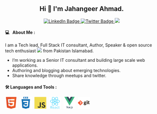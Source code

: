 <div id="header" align="center">
  <h2> Hi 👋 I'm Jahangeer Ahmad.</h2>
  <div id="badges">
    <a href="https://www.linkedin.com/in/jahangeer-ahmad-9892b7243/">
      <img src="https://img.shields.io/badge/LinkedIn-blue?style=for-the-badge&logo=linkedin&logoColor=white" alt="LinkedIn Badge"/>
    </a>
    <a href="https://twitter.com/jahange08734512">
      <img src="https://img.shields.io/badge/Twitter-blue?style=for-the-badge&logo=twitter&logoColor=white" alt="Twitter Badge"/>
    </a>
    <a href="https://join.skype.com/invite/vic8Se9Nf0Lz">
      <img src="https://img.shields.io/badge/Skype-blue?style=for-the-badge&logo=skype&logoColor=white%22%20alt=%22Skype%20Badge"/>
    </a>
  </div>
</div>

#### 💻 &nbsp; About Me :
I am a Tech lead, Full Stack IT consultant, Author, Speaker & open source tech enthusiast <img src="https://media.giphy.com/media/WUlplcMpOCEmTGBtBW/giphy.gif" width="30"> from Pakistan Islamabad.
- I’m working as a Senior IT consultant and building large scale web applications.
- Authoring and blogging about emerging technologies.
- Share knowledge through meetups and twitter.



#### :hammer_and_wrench: Languages and Tools :
<div>
  
  <img src="https://github.com/devicons/devicon/blob/master/icons/html5/html5-original.svg" title="HTML5" alt="HTML" width="40" height="40"/>&nbsp;
  <img src="https://github.com/devicons/devicon/blob/master/icons/css3/css3-plain-wordmark.svg"  title="CSS3" alt="CSS" width="40" height="40"/>&nbsp;
  <img src="https://github.com/devicons/devicon/blob/master/icons/javascript/javascript-original.svg" title="JavaScript" alt="JavaScript" width="40" height="40"/>&nbsp;
  <img src="https://github.com/devicons/devicon/blob/master/icons/react/react-original-wordmark.svg" title="React" alt="React" width="40" height="40"/>&nbsp;
  <img src="https://github.com/devicons/devicon/blob/master/icons/vuejs/vuejs-original-wordmark.svg" title="VueJS" alt="=VueJS" width="40" height="40"/>&nbsp;
  <img src="https://github.com/devicons/devicon/blob/master/icons/git/git-original-wordmark.svg" title="Git" alt="Git" width="40" height="40"/>
</div>

